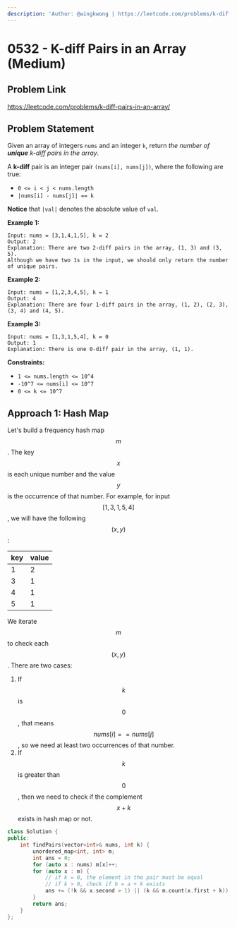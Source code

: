 ```yaml
---
description: 'Author: @wingkwong | https://leetcode.com/problems/k-diff-pairs-in-an-array/'
---
```


# 0532 - K-diff Pairs in an Array (Medium)

## Problem Link

https://leetcode.com/problems/k-diff-pairs-in-an-array/

## Problem Statement

Given an array of integers `nums` and an integer `k`, return _the number of **unique** k-diff pairs in the array_.

A **k-diff** pair is an integer pair `(nums[i], nums[j])`, where the following are true:

* `0 <= i < j < nums.length`
* `|nums[i] - nums[j]| == k`

**Notice** that `|val|` denotes the absolute value of `val`.

**Example 1:**

```
Input: nums = [3,1,4,1,5], k = 2
Output: 2
Explanation: There are two 2-diff pairs in the array, (1, 3) and (3, 5).
Although we have two 1s in the input, we should only return the number of unique pairs.
```

**Example 2:**

```
Input: nums = [1,2,3,4,5], k = 1
Output: 4
Explanation: There are four 1-diff pairs in the array, (1, 2), (2, 3), (3, 4) and (4, 5).
```

**Example 3:**

```
Input: nums = [1,3,1,5,4], k = 0
Output: 1
Explanation: There is one 0-diff pair in the array, (1, 1).
```

**Constraints:**

* `1 <= nums.length <= 10^4`
* `-10^7 <= nums[i] <= 10^7`
* `0 <= k <= 10^7`

## Approach 1: Hash Map

Let's build a frequency hash map $$m$$. The key $$x$$ is each unique number and the value $$y$$ is the occurrence of that number. For example, for input $$[1,3,1,5,4]$$, we will have the following $$(x, y)$$:

| key | value |
| --- | ----- |
| 1   | 2     |
| 3   | 1     |
| 4   | 1     |
| 5   | 1     |

We iterate $$m$$ to check each $$(x, y)$$. There are two cases:

1. If $$k$$ is $$0$$, that means $$nums[i] == nums[j]$$, so we need at least two occurrences of that number.
2. If $$k$$is greater than $$0$$, then we need to check if the complement $$x + k$$ exists in hash map or not.

<SolutionAuthor name="@wingkwong"/>

```cpp
class Solution {
public:
    int findPairs(vector<int>& nums, int k) {
        unordered_map<int, int> m;
        int ans = 0;
        for (auto x : nums) m[x]++;
        for (auto x : m) {
            // if k = 0, the element in the pair must be equal
            // if k > 0, check if b = a + k exists
            ans += (!k && x.second > 1) || (k && m.count(x.first + k));
        }
        return ans;
    }
};
```

